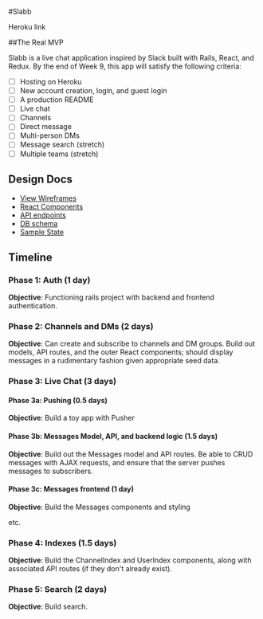 #Slabb

Heroku link

##The Real MVP

Slabb is a live chat application inspired by Slack built with Rails, React, and Redux. By the end of Week 9, this app will satisfy the following criteria:

- [ ] Hosting on Heroku
- [ ] New account creation, login, and guest login
- [ ] A production README
- [ ] Live chat
- [ ] Channels
- [ ] Direct message
- [ ] Multi-person DMs
- [ ] Message search (stretch)
- [ ] Multiple teams (stretch)

## Design Docs
* [View Wireframes][wireframes]
* [React Components][components]
* [API endpoints][api-endpoints]
* [DB schema][schema]
* [Sample State][sample-state]

[wireframes]: docs/wireframes
[components]: docs/component-hierarchy.md
[sample-state]: docs/sample-state.md
[api-endpoints]: docs/api-endpoints.md
[schema]: docs/schema.md

## Timeline

### Phase 1: Auth (1 day)

**Objective**: Functioning rails project with backend and frontend authentication.

### Phase 2: Channels and DMs (2 days)

**Objective**: Can create and subscribe to channels and DM groups. Build out models, API routes, and the outer React components; should display messages in a rudimentary fashion given appropriate seed data.

### Phase 3: Live Chat (3 days)

#### Phase 3a: Pushing (0.5 days)

**Objective**: Build a toy app with Pusher

#### Phase 3b: Messages Model, API, and backend logic (1.5 days)

**Objective**: Build out the Messages model and API routes. Be able to CRUD messages with AJAX requests, and ensure that the server pushes messages to subscribers.

#### Phase 3c: Messages frontend (1 day)

**Objective**: Build the Messages components and styling

etc.

### Phase 4: Indexes (1.5 days)

**Objective**: Build the ChannelIndex and UserIndex components, along with associated API routes (if they don't already exist).

### Phase 5: Search (2 days)

**Objective**: Build search.
